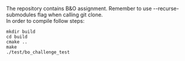 The repository contains B&O assignment. Remember to use --recurse-submodules flag when calling git clone.\
In order to compile follow steps:

```
mkdir build
cd build
cmake ..
make
./test/bo_challenge_test
```
